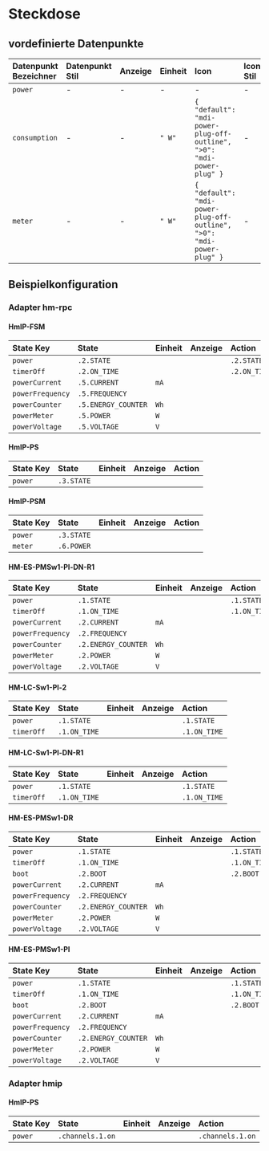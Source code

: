 # Steckdose

## vordefinierte Datenpunkte

| Datenpunkt Bezeichner | Datenpunkt Stil | Anzeige | Einheit | Icon | Icon Stil |
| :--- | :--- | :--- | :--- | :--- | :--- |
| `power` | - | - | - | - | - |
| `consumption` | - | - | `" W"` | `{  "default": "mdi-power-plug-off-outline",  ">0": "mdi-power-plug" }` | - |
| `meter` | - | - | `" W"` | `{  "default": "mdi-power-plug-off-outline",  ">0": "mdi-power-plug" }` | - |

## Beispielkonfiguration

### Adapter hm-rpc

#### HmIP-FSM

| State Key | State | Einheit | Anzeige | Action |
| :--- | :--- | :--- | :--- | :--- |
| `power` | `.2.STATE` |  |  | `.2.STATE` |
| `timerOff` | `.2.ON_TIME` |  |  | `.2.ON_TIME` |
| `powerCurrent` | `.5.CURRENT` |  `mA` |  |  |
| `powerFrequency` | `.5.FREQUENCY` |  |  |  |
| `powerCounter` | `.5.ENERGY_COUNTER` |  `Wh` |  |  |
| `powerMeter` | `.5.POWER` |  `W` |  |  |
| `powerVoltage` | `.5.VOLTAGE` |  `V` |  |  |

#### HmIP-PS

| State Key | State | Einheit | Anzeige | Action |
| :--- | :--- | :--- | :--- | :--- |
| `power` | `.3.STATE` |  |  |  |

#### HmIP-PSM

| State Key | State | Einheit | Anzeige | Action |
| :--- | :--- | :--- | :--- | :--- |
| `power` | `.3.STATE` |  |  |  |
| `meter` | `.6.POWER` |  |  |  |

#### HM-ES-PMSw1-Pl-DN-R1

| State Key | State | Einheit | Anzeige | Action |
| :--- | :--- | :--- | :--- | :--- |
| `power` | `.1.STATE` |  |  | `.1.STATE` |
| `timerOff` | `.1.ON_TIME` |  |  | `.1.ON_TIME` |
| `powerCurrent` | `.2.CURRENT` |  `mA` |  |  |
| `powerFrequency` | `.2.FREQUENCY` |  |  |  |
| `powerCounter` | `.2.ENERGY_COUNTER` |  `Wh` |  |  |
| `powerMeter` | `.2.POWER` |  `W` |  |  |
| `powerVoltage` | `.2.VOLTAGE` |  `V` |  |  |

#### HM-LC-Sw1-Pl-2

| State Key | State | Einheit | Anzeige | Action |
| :--- | :--- | :--- | :--- | :--- |
| `power` | `.1.STATE` |  |  | `.1.STATE` |
| `timerOff` | `.1.ON_TIME` |  |  | `.1.ON_TIME` |

#### HM-LC-Sw1-Pl-DN-R1

| State Key | State | Einheit | Anzeige | Action |
| :--- | :--- | :--- | :--- | :--- |
| `power` | `.1.STATE` |  |  | `.1.STATE` |
| `timerOff` | `.1.ON_TIME` |  |  | `.1.ON_TIME` |

#### HM-ES-PMSw1-DR

| State Key | State | Einheit | Anzeige | Action |
| :--- | :--- | :--- | :--- | :--- |
| `power` | `.1.STATE` |  |  | `.1.STATE` |
| `timerOff` | `.1.ON_TIME` |  |  | `.1.ON_TIME` |
| `boot` | `.2.BOOT` |  |  | `.2.BOOT` |
| `powerCurrent` | `.2.CURRENT` |  `mA` |  |  |
| `powerFrequency` | `.2.FREQUENCY` |  |  |  |
| `powerCounter` | `.2.ENERGY_COUNTER` |  `Wh` |  |  |
| `powerMeter` | `.2.POWER` |  `W` |  |  |
| `powerVoltage` | `.2.VOLTAGE` |  `V` |  |  |

#### HM-ES-PMSw1-Pl

| State Key | State | Einheit | Anzeige | Action |
| :--- | :--- | :--- | :--- | :--- |
| `power` | `.1.STATE` |  |  | `.1.STATE` |
| `timerOff` | `.1.ON_TIME` |  |  | `.1.ON_TIME` |
| `boot` | `.2.BOOT` |  |  | `.2.BOOT` |
| `powerCurrent` | `.2.CURRENT` |  `mA` |  |  |
| `powerFrequency` | `.2.FREQUENCY` |  |  |  |
| `powerCounter` | `.2.ENERGY_COUNTER` |  `Wh` |  |  |
| `powerMeter` | `.2.POWER` |  `W` |  |  |
| `powerVoltage` | `.2.VOLTAGE` |  `V` |  |  |

### Adapter hmip

#### HmIP-PS

| State Key | State | Einheit | Anzeige | Action |
| :--- | :--- | :--- | :--- | :--- |
| `power` | `.channels.1.on` |  |  | `.channels.1.on` |

